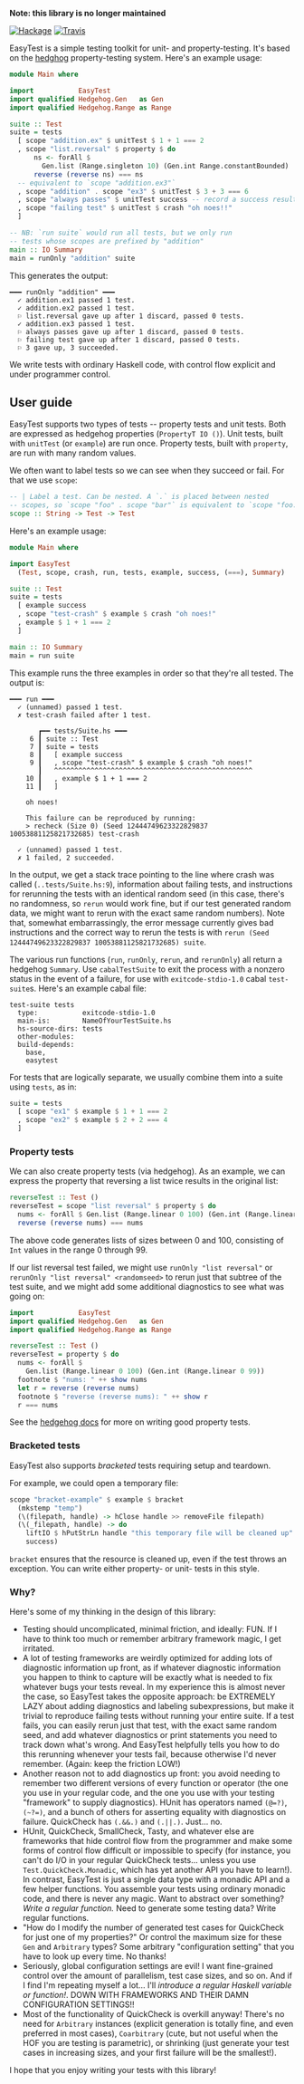 **Note: this library is no longer maintained**

[![Hackage][hackage-shield]][hackage] [![Travis][travis-shield]][travis]

EasyTest is a simple testing toolkit for unit- and property-testing. It's based on the [hedghog](http://hackage.haskell.org/package/hedgehog) property-testing system. Here's an example usage:

```haskell
module Main where

import           EasyTest
import qualified Hedgehog.Gen   as Gen
import qualified Hedgehog.Range as Range

suite :: Test
suite = tests
  [ scope "addition.ex" $ unitTest $ 1 + 1 === 2
  , scope "list.reversal" $ property $ do
      ns <- forAll $
        Gen.list (Range.singleton 10) (Gen.int Range.constantBounded)
      reverse (reverse ns) === ns
  -- equivalent to `scope "addition.ex3"`
  , scope "addition" . scope "ex3" $ unitTest $ 3 + 3 === 6
  , scope "always passes" $ unitTest success -- record a success result
  , scope "failing test" $ unitTest $ crash "oh noes!!"
  ]

-- NB: `run suite` would run all tests, but we only run
-- tests whose scopes are prefixed by "addition"
main :: IO Summary
main = runOnly "addition" suite
```

This generates the output:

```
━━━ runOnly "addition" ━━━
  ✓ addition.ex1 passed 1 test.
  ✓ addition.ex2 passed 1 test.
  ⚐ list.reversal gave up after 1 discard, passed 0 tests.
  ✓ addition.ex3 passed 1 test.
  ⚐ always passes gave up after 1 discard, passed 0 tests.
  ⚐ failing test gave up after 1 discard, passed 0 tests.
  ⚐ 3 gave up, 3 succeeded.
```

We write tests with ordinary Haskell code, with control flow explicit and under programmer control.

## User guide

EasyTest supports two types of tests -- property tests and unit tests. Both are expressed as hedgehog properties (`PropertyT IO ()`). Unit tests, built with `unitTest` (or `example`) are run once. Property tests, built with `property`, are run with many random values.

We often want to label tests so we can see when they succeed or fail. For that we use `scope`:

```haskell
-- | Label a test. Can be nested. A `.` is placed between nested
-- scopes, so `scope "foo" . scope "bar"` is equivalent to `scope "foo.bar"`
scope :: String -> Test -> Test
```

Here's an example usage:

```haskell
module Main where

import EasyTest
  (Test, scope, crash, run, tests, example, success, (===), Summary)

suite :: Test
suite = tests
  [ example success
  , scope "test-crash" $ example $ crash "oh noes!"
  , example $ 1 + 1 === 2
  ]

main :: IO Summary
main = run suite
```

This example runs the three examples in order so that they're all tested. The output is:

```
━━━ run ━━━
  ✓ (unnamed) passed 1 test.
  ✗ test-crash failed after 1 test.

       ┏━━ tests/Suite.hs ━━━
     6 ┃ suite :: Test
     7 ┃ suite = tests
     8 ┃   [ example success
     9 ┃   , scope "test-crash" $ example $ crash "oh noes!"
       ┃   ^^^^^^^^^^^^^^^^^^^^^^^^^^^^^^^^^^^^^^^^^^^^^^^^^
    10 ┃   , example $ 1 + 1 === 2
    11 ┃   ]

    oh noes!

    This failure can be reproduced by running:
    > recheck (Size 0) (Seed 12444749623322829837 10053881125821732685) test-crash

  ✓ (unnamed) passed 1 test.
  ✗ 1 failed, 2 succeeded.
```

In the output, we get a stack trace pointing to the line where crash was called (`..tests/Suite.hs:9`), information about failing tests, and instructions for rerunning the tests with an identical random seed (in this case, there's no randomness, so `rerun` would work fine, but if our test generated random data, we might want to rerun with the exact same random numbers). Note that, somewhat embarrassingly, the error message currently gives bad instructions and the correct way to rerun the tests is with `rerun (Seed 12444749623322829837 10053881125821732685) suite`.

The various run functions (`run`, `runOnly`, `rerun`, and `rerunOnly`) all return a hedgehog `Summary`. Use `cabalTestSuite` to exit the process with a nonzero status in the event of a failure, for use with `exitcode-stdio-1.0` cabal `test-suite`s. Here's an example cabal file:

```
test-suite tests
  type:           exitcode-stdio-1.0
  main-is:        NameOfYourTestSuite.hs
  hs-source-dirs: tests
  other-modules:
  build-depends:
    base,
    easytest
```

For tests that are logically separate, we usually combine them into a suite using `tests`, as in:

```haskell
suite = tests
  [ scope "ex1" $ example $ 1 + 1 === 2
  , scope "ex2" $ example $ 2 + 2 === 4
  ]
```

### Property tests

We can also create property tests (via hedgehog). As an example, we can express the property that reversing a list twice results in the original list:

```haskell
reverseTest :: Test ()
reverseTest = scope "list reversal" $ property $ do
  nums <- forAll $ Gen.list (Range.linear 0 100) (Gen.int (Range.linear 0 99))
  reverse (reverse nums) === nums
```

The above code generates lists of sizes between 0 and 100, consisting of `Int` values in the range 0 through 99.

If our list reversal test failed, we might use `runOnly "list reversal"` or `rerunOnly "list reversal" <randomseed>` to rerun just that subtree of the test suite, and we might add some additional diagnostics to see what was going on:

```haskell
import           EasyTest
import qualified Hedgehog.Gen   as Gen
import qualified Hedgehog.Range as Range

reverseTest :: Test ()
reverseTest = property $ do
  nums <- forAll $
    Gen.list (Range.linear 0 100) (Gen.int (Range.linear 0 99))
  footnote $ "nums: " ++ show nums
  let r = reverse (reverse nums)
  footnote $ "reverse (reverse nums): " ++ show r
  r === nums
```

See the [hedgehog docs](http://hackage.haskell.org/package/hedgehog) for more on writing good property tests.

### Bracketed tests

EasyTest also supports _bracketed_ tests requiring setup and teardown.

For example, we could open a temporary file:

```haskell
scope "bracket-example" $ example $ bracket
  (mkstemp "temp")
  (\(filepath, handle) -> hClose handle >> removeFile filepath)
  (\(_filepath, handle) -> do
    liftIO $ hPutStrLn handle "this temporary file will be cleaned up"
    success)
```

`bracket` ensures that the resource is cleaned up, even if the test throws an
exception. You can write either property- or unit- tests in this style.

### <a id="rationale">Why?

Here's some of my thinking in the design of this library:

* Testing should uncomplicated, minimal friction, and ideally: FUN. If I have to think too much or remember arbitrary framework magic, I get irritated.
* A lot of testing frameworks are weirdly optimized for adding lots of diagnostic information up front, as if whatever diagnostic information you happen to think to capture will be exactly what is needed to fix whatever bugs your tests reveal. In my experience this is almost never the case, so EasyTest takes the opposite approach: be EXTREMELY LAZY about adding diagnostics and labeling subexpressions, but make it trivial to reproduce failing tests without running your entire suite. If a test fails, you can easily rerun just that test, with the exact same random seed, and add whatever diagnostics or print statements you need to track down what's wrong. And EasyTest helpfully tells you how to do this rerunning whenever your tests fail, because otherwise I'd never remember. (Again: keep the friction LOW!)
* Another reason not to add diagnostics up front: you avoid needing to remember two different versions of every function or operator (the one you use in your regular code, and the one you use with your testing "framework" to supply diagnostics). HUnit has operators named `(@=?)`, `(~?=)`, and a bunch of others for asserting equality with diagnostics on failure. QuickCheck has `(.&&.)` and `(.||.)`. Just... no.
* HUnit, QuickCheck, SmallCheck, Tasty, and whatever else are frameworks that hide control flow from the programmer and make some forms of control flow difficult or impossible to specify (for instance, you can't do I/O in your regular QuickCheck tests... unless you use `Test.QuickCheck.Monadic`, which has yet another API you have to learn!). In contrast, EasyTest is just a single data type with a monadic API and a few helper functions. You assemble your tests using ordinary monadic code, and there is never any magic. Want to abstract over something? _Write a regular function._ Need to generate some testing data? Write regular functions.
* "How do I modify the number of generated test cases for QuickCheck for just one of my properties?" Or control the maximum size for these `Gen` and `Arbitrary` types? Some arbitrary "configuration setting" that you have to look up every time. No thanks!
* Seriously, global configuration settings are evil! I want fine-grained control over the amount of parallelism, test case sizes, and so on. And if I find I'm repeating myself a lot... I'll _introduce a regular Haskell variable or function!_. DOWN WITH FRAMEWORKS AND THEIR DAMN CONFIGURATION SETTINGS!!
* Most of the functionality of QuickCheck is overkill anyway! There's no need for `Arbitrary` instances (explicit generation is totally fine, and even preferred in most cases), `Coarbitrary` (cute, but not useful when the HOF you are testing is parametric), or shrinking (just generate your test cases in increasing sizes, and your first failure will be the smallest!).

I hope that you enjoy writing your tests with this library!

[hackage]: https://hackage.haskell.org/package/easytest
[hackage-shield]: https://img.shields.io/badge/hackage-v0.2.1.svg?style=flat

[travis]: https://travis-ci.org/joelburget/easytest
[travis-shield]: https://travis-ci.org/joelburget/easytest.svg?branch=master&style=flat
